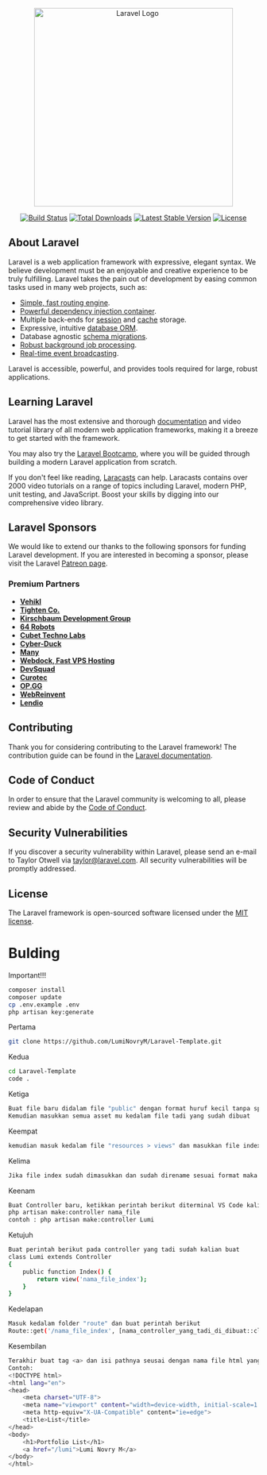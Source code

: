 <p align="center"><a href="https://laravel.com" target="_blank"><img src="https://raw.githubusercontent.com/laravel/art/master/logo-lockup/5%20SVG/2%20CMYK/1%20Full%20Color/laravel-logolockup-cmyk-red.svg" width="400" alt="Laravel Logo"></a></p>

<p align="center">
<a href="https://travis-ci.org/laravel/framework"><img src="https://travis-ci.org/laravel/framework.svg" alt="Build Status"></a>
<a href="https://packagist.org/packages/laravel/framework"><img src="https://img.shields.io/packagist/dt/laravel/framework" alt="Total Downloads"></a>
<a href="https://packagist.org/packages/laravel/framework"><img src="https://img.shields.io/packagist/v/laravel/framework" alt="Latest Stable Version"></a>
<a href="https://packagist.org/packages/laravel/framework"><img src="https://img.shields.io/packagist/l/laravel/framework" alt="License"></a>
</p>

## About Laravel

Laravel is a web application framework with expressive, elegant syntax. We believe development must be an enjoyable and creative experience to be truly fulfilling. Laravel takes the pain out of development by easing common tasks used in many web projects, such as:

- [Simple, fast routing engine](https://laravel.com/docs/routing).
- [Powerful dependency injection container](https://laravel.com/docs/container).
- Multiple back-ends for [session](https://laravel.com/docs/session) and [cache](https://laravel.com/docs/cache) storage.
- Expressive, intuitive [database ORM](https://laravel.com/docs/eloquent).
- Database agnostic [schema migrations](https://laravel.com/docs/migrations).
- [Robust background job processing](https://laravel.com/docs/queues).
- [Real-time event broadcasting](https://laravel.com/docs/broadcasting).

Laravel is accessible, powerful, and provides tools required for large, robust applications.

## Learning Laravel

Laravel has the most extensive and thorough [documentation](https://laravel.com/docs) and video tutorial library of all modern web application frameworks, making it a breeze to get started with the framework.

You may also try the [Laravel Bootcamp](https://bootcamp.laravel.com), where you will be guided through building a modern Laravel application from scratch.

If you don't feel like reading, [Laracasts](https://laracasts.com) can help. Laracasts contains over 2000 video tutorials on a range of topics including Laravel, modern PHP, unit testing, and JavaScript. Boost your skills by digging into our comprehensive video library.

## Laravel Sponsors

We would like to extend our thanks to the following sponsors for funding Laravel development. If you are interested in becoming a sponsor, please visit the Laravel [Patreon page](https://patreon.com/taylorotwell).

### Premium Partners

- **[Vehikl](https://vehikl.com/)**
- **[Tighten Co.](https://tighten.co)**
- **[Kirschbaum Development Group](https://kirschbaumdevelopment.com)**
- **[64 Robots](https://64robots.com)**
- **[Cubet Techno Labs](https://cubettech.com)**
- **[Cyber-Duck](https://cyber-duck.co.uk)**
- **[Many](https://www.many.co.uk)**
- **[Webdock, Fast VPS Hosting](https://www.webdock.io/en)**
- **[DevSquad](https://devsquad.com)**
- **[Curotec](https://www.curotec.com/services/technologies/laravel/)**
- **[OP.GG](https://op.gg)**
- **[WebReinvent](https://webreinvent.com/?utm_source=laravel&utm_medium=github&utm_campaign=patreon-sponsors)**
- **[Lendio](https://lendio.com)**

## Contributing

Thank you for considering contributing to the Laravel framework! The contribution guide can be found in the [Laravel documentation](https://laravel.com/docs/contributions).

## Code of Conduct

In order to ensure that the Laravel community is welcoming to all, please review and abide by the [Code of Conduct](https://laravel.com/docs/contributions#code-of-conduct).

## Security Vulnerabilities

If you discover a security vulnerability within Laravel, please send an e-mail to Taylor Otwell via [taylor@laravel.com](mailto:taylor@laravel.com). All security vulnerabilities will be promptly addressed.

## License

The Laravel framework is open-sourced software licensed under the [MIT license](https://opensource.org/licenses/MIT).

# Bulding

Important!!!
```sh
composer install
composer update
cp .env.example .env
php artisan key:generate
```
Pertama 
```sh
git clone https://github.com/LumiNovryM/Laravel-Template.git
```
Kedua
```sh
cd Laravel-Template 
code .
```
Ketiga
```sh
Buat file baru didalam file "public" dengan format huruf kecil tanpa spasi dan isi nama file dengan namamu sendiri
Kemudian masukkan semua asset mu kedalam file tadi yang sudah dibuat
```
Keempat
```sh
kemudian masuk kedalam file "resources > views" dan masukkan file index kalian dan ubah nama file tersebut dengan format "nama_depan.blade.php", contoh : "lumi.blade.php"
```
Kelima 
```sh
Jika file index sudah dimasukkan dan sudah direname sesuai format maka jangan lupa ganti path style atau image yang ada didalam file index sesuai dengan path yang sudah kalian masukkan difolder public pada step ketiga
```
Keenam
```sh
Buat Controller baru, ketikkan perintah berikut diterminal VS Code kalian
php artisan make:controller nama_file 
contoh : php artisan make:controller Lumi
```
Ketujuh
```sh
Buat perintah berikut pada controller yang tadi sudah kalian buat
class Lumi extends Controller
{
    public function Index() {
        return view('nama_file_index');
    }
}
```
Kedelapan
```sh
Masuk kedalam folder "route" dan buat perintah berikut
Route::get('/nama_file_index', [nama_controller_yang_tadi_di_dibuat::class, 'nama_function_pada_file_controller']);
```
Kesembilan
```sh
Terakhir buat tag <a> dan isi pathnya seusai dengan nama file html yang sudah dibuat didalam file index.blade.php pada "resources > views"
Contoh: 
<!DOCTYPE html>
<html lang="en">
<head>
    <meta charset="UTF-8">
    <meta name="viewport" content="width=device-width, initial-scale=1.0">
    <meta http-equiv="X-UA-Compatible" content="ie=edge">
    <title>List</title>
</head>
<body>
    <h1>Portfolio List</h1>
    <a href="/lumi">Lumi Novry M</a>
</body>
</html>
```






